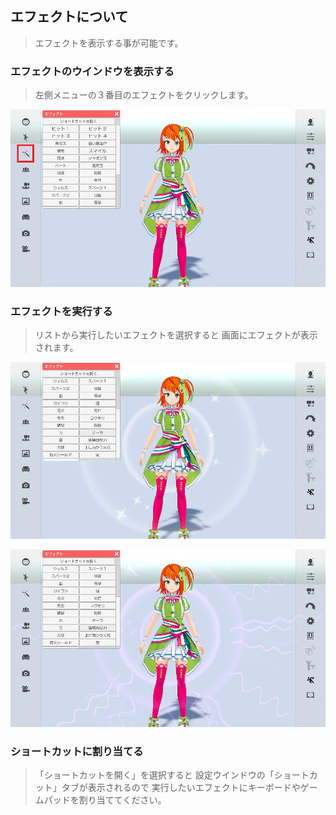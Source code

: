 ## エフェクトについて

>エフェクトを表示する事が可能です。


### エフェクトのウインドウを表示する

>左側メニューの３番目のエフェクトをクリックします。

![画像](image/ScreenEffect_1.png "")


### エフェクトを実行する

>リストから実行したいエフェクトを選択すると
>画面にエフェクトが表示されます。

![画像](image/ScreenEffect_2.png "")



![画像](image/ScreenEffect_3.png "")


### ショートカットに割り当てる

>「ショートカットを開く」を選択すると
>設定ウインドウの「ショートカット」タブが表示されるので
>実行したいエフェクトにキーボードやゲームパッドを割り当ててください。



